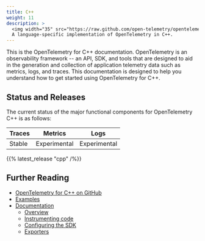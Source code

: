 ```yaml
---
title: C++
weight: 11
description: >
  <img width="35" src="https://raw.github.com/open-telemetry/opentelemetry.io/main/iconography/32x32/C++_SDK.svg" alt="C++ logo"></img>
  A language-specific implementation of OpenTelemetry in C++.
---
```


This is the OpenTelemetry for C++ documentation. OpenTelemetry is an
observability framework -- an API, SDK, and tools that are designed to aid in
the generation and collection of application telemetry data such as metrics,
logs, and traces. This documentation is designed to help you understand how to
get started using OpenTelemetry for C++.

## Status and Releases

The current status of the major functional components for OpenTelemetry C++ is
as follows:

| Traces    | Metrics      | Logs         |
| --------  | -------      | -------      |
| Stable    | Experimental | Experimental |

{{% latest_release "cpp" /%}}

## Further Reading

- [OpenTelemetry for C++ on GitHub](https://github.com/open-telemetry/opentelemetry-cpp)
- [Examples](https://github.com/open-telemetry/opentelemetry-cpp/tree/main/examples)
- [Documentation](https://opentelemetry-cpp.readthedocs.io/en/latest/)
  - [Overview](https://opentelemetry-cpp.readthedocs.io/en/latest/api/Overview.html)
  - [Instrumenting code](https://opentelemetry-cpp.readthedocs.io/en/latest/api/GettingStarted.html)
  - [Configuring the SDK](https://opentelemetry-cpp.readthedocs.io/en/latest/sdk/GettingStarted.html#tracerprovider)
  - [Exporters](https://opentelemetry-cpp.readthedocs.io/en/latest/sdk/GettingStarted.html#exporter)